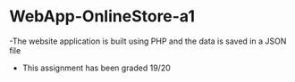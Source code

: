 # WebApp-OnlineStore-a1

-The website application is built using PHP and the data is saved in a JSON file
- This assignment has been graded 19/20
